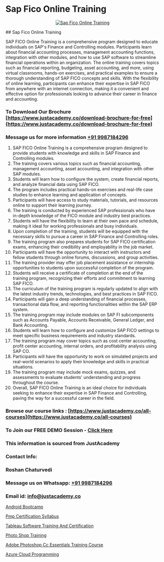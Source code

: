 # Sap Fico Online Training

<p align="center">
  <a href="https://justacademy.co/course-detail/sap-abap-on-hana-training">
    <img src="https://justacademy.co/storage2/course_image/1708336814_course_image.png" alt="Sap Fico Online Training">
  </a>
</p>
## Sap Fico Online Training

SAP FICO Online Training is a comprehensive program designed to educate individuals on SAP's Finance and Controlling modules. Participants learn about financial accounting processes, management accounting functions, integration with other modules, and how to use SAP software to streamline financial operations within an organization. The online training covers topics such as financial reporting, budgeting, asset accounting, and more, using virtual classrooms, hands-on exercises, and practical examples to ensure a thorough understanding of SAP FICO concepts and skills. With the flexibility of online learning, participants can enhance their expertise in SAP FICO from anywhere with an internet connection, making it a convenient and effective option for professionals looking to advance their career in finance and accounting.
### To Download Our Brochure [https://www.justacademy.co/download-brochure-for-free](https://www.justacademy.co/download-brochure-for-free)
### Message us for more information [+91 9987184296](https://api.whatsapp.com/send?phone=919987184296)
1) SAP FICO Online Training is a comprehensive program designed to provide students with knowledge and skills in SAP Finance and Controlling modules.
2) The training covers various topics such as financial accounting, management accounting, asset accounting, and integration with other SAP modules.
3) Students will learn how to configure the system, create financial reports, and analyze financial data using SAP FICO.
4) The program includes practical hands-on exercises and real-life case studies to enhance learning and application of concepts.
5) Participants will have access to study materials, tutorials, and resources online to support their learning journey.
6) The training is conducted by experienced SAP professionals who have in-depth knowledge of the FICO module and industry best practices.
7) Students will have the flexibility to learn at their own pace and schedule, making it ideal for working professionals and busy individuals.
8) Upon completion of the training, students will be equipped with the necessary skills to pursue a career in SAP Finance and Controlling roles.
9) The training program also prepares students for SAP FICO certification exams, enhancing their credibility and employability in the job market.
10) Participants will have the opportunity to interact with instructors and fellow students through online forums, discussions, and group activities.
11) The training provider may offer job placement assistance or internship opportunities to students upon successful completion of the program.
12) Students will receive a certificate of completion at the end of the training program, recognizing their efforts and commitment to learning SAP FICO.
13) The curriculum of the training program is regularly updated to align with the latest industry trends, technologies, and best practices in SAP FICO.
14) Participants will gain a deep understanding of financial processes, transactional data flow, and reporting functionalities within the SAP ERP system.
15) The training program may include modules on SAP FI subcomponents such as Accounts Payable, Accounts Receivable, General Ledger, and Bank Accounting.
16) Students will learn how to configure and customize SAP FICO settings to meet specific business requirements and industry standards.
17) The training program may cover topics such as cost center accounting, profit center accounting, internal orders, and profitability analysis using SAP CO.
18) Participants will have the opportunity to work on simulated projects and real-world scenarios to apply their knowledge and skills in practical situations.
19) The training program may include mock exams, quizzes, and assessments to evaluate students' understanding and progress throughout the course.
20) Overall, SAP FICO Online Training is an ideal choice for individuals seeking to enhance their expertise in SAP Finance and Controlling, paving the way for a successful career in the field.

### Browse our course links : [https://www.justacademy.co/all-courses](https://www.justacademy.co/all-courses) 
### To Join our FREE DEMO Session - [Click Here](https://www.justacademy.co/register-for-course-demo)


### This information is sourced from JustAcademy
### Contact Info:
### Roshan Chaturvedi
### Message us on Whatsapp: [+91 9987184296](https://api.whatsapp.com/send?phone=919987184296)
### Email id: [info@justacademy.co](mailto:info@justacademy.co)
                
[Android Bootcamp](https://www.linkedin.com/pulse/android-bootcamp-justacademy-cupertino-olqjf/)

[Pmp Certification Syllabus](https://www.linkedin.com/pulse/pmp-certification-syllabus-justacademy-beangaluru-4ytec?trackingId=zknfoZM7TYoRhsUYQAUe4w%3D%3D&lipi=urn%3Ali%3Apage%3Ad_flagship3_company_admin%3BV3sjVNqrQV6LT8YmMJxhFA%3D%3D)

[Tableau Software Training And Certification](https://medium.com/@mistersumit961/tableau-software-training-and-certification-cc566d99842d)

[Photo Shop Training](https://medium.com/@roneet705/photo-shop-training-ce6247a85abd)

[Adobe Photoshop Cc Essentials Training Course](https://justacademyin.github.io/justacademy/adobe-photoshop-cc-essentials-training-course)

[Azure Cloud Programming](https://justacademyin.github.io/justacademy/azure-cloud-programming)

